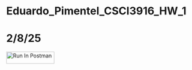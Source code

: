 # Eduardo_Pimentel_CSCI3916_HW_1 
# 2/8/25

[<img src="https://run.pstmn.io/button.svg" alt="Run In Postman" style="width: 128px; height: 32px;">](https://app.getpostman.com/run-collection/41726845-f124f24f-be4b-4238-9c9a-f8ddc7609b70?action=collection%2Ffork&source=rip_markdown&collection-url=entityId%3D41726845-f124f24f-be4b-4238-9c9a-f8ddc7609b70%26entityType%3Dcollection%26workspaceId%3D403a8607-442e-4472-8515-d58abd2d2dd5)
